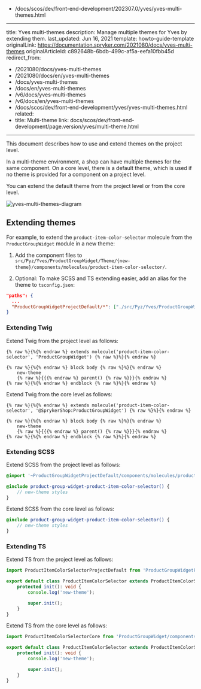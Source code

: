   - /docs/scos/dev/front-end-development/202307.0/yves/yves-multi-themes.html
---
title: Yves multi-themes
description: Manage multiple themes for Yves by extending them.
last_updated: Jun 16, 2021
template: howto-guide-template
originalLink: https://documentation.spryker.com/2021080/docs/yves-multi-themes
originalArticleId: c892648b-6bdb-499c-af5a-eefa10fbb45d
redirect_from:
  - /2021080/docs/yves-multi-themes
  - /2021080/docs/en/yves-multi-themes
  - /docs/yves-multi-themes
  - /docs/en/yves-multi-themes
  - /v6/docs/yves-multi-themes
  - /v6/docs/en/yves-multi-themes
  - /docs/scos/dev/front-end-development/yves/yves-multi-themes.html
related:
  - title: Multi-theme
    link: docs/scos/dev/front-end-development/page.version/yves/multi-theme.html
---

This document describes how to use and extend themes on the project level.

In a multi-theme environment, a shop can have multiple themes for the same component. On a core level, there is a default theme, which is used if no theme is provided for a component on a project level.

You can extend the default theme from the project level or from the core level.

![yves-multi-themes-diagram](https://confluence-connect.gliffy.net/embed/image/9add4ad5-cbe0-4610-82f1-b10610721b23.png?utm_medium=live&utm_source=custom)

## Extending themes

For example, to extend the `product-item-color-selector` molecule from the `ProductGroupWidget` module in a new theme:

1. Add the component files to `src/Pyz/Yves/ProductGroupWidget/Theme/{new-theme}/components/molecules/product-item-color-selector/`.

2. Optional: To make SCSS and TS extending easier, add an alias for the theme to `tsconfig.json`:

```json
"paths": {
  ...
  "ProductGroupWidgetProjectDefault/*": ["./src/Pyz/Yves/ProductGroupWidget/Theme/default/*"]
}
```

### Extending Twig

Extend Twig from the project level as follows:

```twig
{% raw %}{%{% endraw %} extends molecule('product-item-color-selector', 'ProductGroupWidget') {% raw %}%}{% endraw %}

{% raw %}{%{% endraw %} block body {% raw %}%}{% endraw %}
    new-theme
    {% raw %}{{{% endraw %} parent() {% raw %}}}{% endraw %}
{% raw %}{%{% endraw %} endblock {% raw %}%}{% endraw %}
```

Extend Twig from the core level as follows:

```twig
{% raw %}{%{% endraw %} extends molecule('product-item-color-selector', '@SprykerShop:ProductGroupWidget') {% raw %}%}{% endraw %}

{% raw %}{%{% endraw %} block body {% raw %}%}{% endraw %}
    new-theme
    {% raw %}{{{% endraw %} parent() {% raw %}}}{% endraw %}
{% raw %}{%{% endraw %} endblock {% raw %}%}{% endraw %}
```

### Extending SCSS

Extend SCSS from the project level as follows:

```scss
@import '~ProductGroupWidgetProjectDefault/components/molecules/product-item-color-selector/product-item-color-selector.scss';

@include product-group-widget-product-item-color-selector() {
    // new-theme styles
}
```

Extend SCSS from the core level as follows:

```scss
@include product-group-widget-product-item-color-selector() {
    // new-theme styles
}
```

### Extending TS

Extend TS from the project level as follows:

```ts
import ProductItemColorSelectorProjectDefault from 'ProductGroupWidgetProjectDefault/components/molecules/product-item-color-selector/product-item-color-selector';

export default class ProductItemColorSelector extends ProductItemColorSelectorProjectDefault {
    protected init(): void {
        console.log('new-theme');

        super.init();
    }
}
```

Extend TS from the core level as follows:

```ts
import ProductItemColorSelectorCore from 'ProductGroupWidget/components/molecules/product-item-color-selector/product-item-color-selector';

export default class ProductItemColorSelector extends ProductItemColorSelectorCore {
    protected init(): void {
        console.log('new-theme');

        super.init();
    }
}
```
